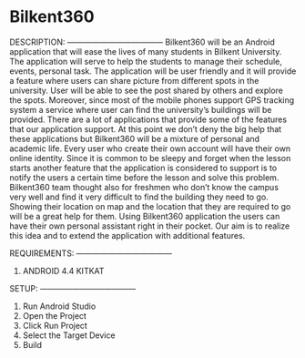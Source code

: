 # Bilkent360
DESCRIPTION:
————————————
Bilkent360 will be an Android application that will ease the lives of many students in Bilkent University. The application will serve to help the students to manage their schedule, events, personal task. The application will be user friendly and it will provide a feature where users can share picture from different spots in the university. User will be able to see the post shared by others and explore the spots. Moreover, since most of the mobile phones support GPS tracking system a service where user can find the university’s buildings will be provided. There are a lot of applications that provide some of the features that our application support. At this point we don’t deny the big help that these applications but Bilkent360 will be a mixture of personal and academic life. Every user who create their own account will have their own online identity. Since it is common to be sleepy and forget when the lesson starts another feature that the application is considered to support is to notify the users a certain time before the lesson and solve this problem. Bilkent360 team thought also for freshmen who don’t know the campus very well and find it very difficult to find the building they need to go. Showing their location on map and the location that they are required to go will be a great help for them. Using Bilkent360 application the users can have their own personal assistant right in their pocket. Our aim is to realize this idea and to extend the application with additional features.

REQUIREMENTS:
————————————
1. ANDROID 4.4 KITKAT

SETUP:
————————————
1. Run Android Studio
2. Open the Project
3. Click Run Project
4. Select the Target Device
5. Build
